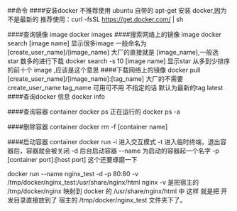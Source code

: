 ##命令
####安装docker
不推荐使用 ubuntu 自带的 apt-get 安装 docker,因为不是最新的
推荐使用：curl -fsSL https://get.docker.com/ | sh

####查询镜像 image
docker images
####搜索网络上的镜像 image
docker search [image name] 显示很多image 一般命名为 [create_user_name]/[image_name] 大厂的直接就是 [image_name],一般选 star 数多的进行下载
docker search -s 10 [image name] 显示star 从多到少排序的前十个 image ,应该是这个意思
####下载网络上的镜像
docker pull [create_user_name]/[image_name]:[tag_name] 大厂的不需要create_user_name tag_name 可用可不用 不指定的话 默认为最新的tag latest
####查询docker 信息
docker info

####查询容器 container
docker ps 正在运行的
docker ps -a

####删除容器 container
docker rm -f [container name]


####启动容器 container
docker run 
-i 进入交互模式
-t 进入临时终端，退出容器后，容器就会被关闭
-d 后台启动容器
--name 为启动的容器起一个名字
-p [container port]:[host port] 这个还要琢磨一下

docker run --name nginx_test -d -p 80:80 -v /tmp/docker/nginx_test:/usr/share/nginx/html nginx
-v 是把宿主的 /tmp/docker/nginx 映射到 docker 的 /usr/share/nginx/html 中
这样 就是把 开发目录直接放到了 宿主的 /tmp/docker/nginx_test 文件夹下了。
